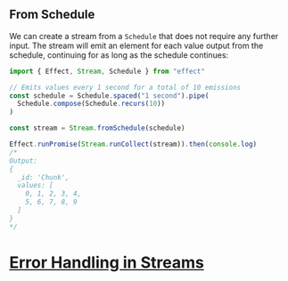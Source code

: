 ## From Schedule

We can create a stream from a `Schedule` that does not require any further input. The stream will emit an element for each value output from the schedule, continuing for as long as the schedule continues:

```ts twoslash
import { Effect, Stream, Schedule } from "effect"

// Emits values every 1 second for a total of 10 emissions
const schedule = Schedule.spaced("1 second").pipe(
  Schedule.compose(Schedule.recurs(10))
)

const stream = Stream.fromSchedule(schedule)

Effect.runPromise(Stream.runCollect(stream)).then(console.log)
/*
Output:
{
  _id: 'Chunk',
  values: [
    0, 1, 2, 3, 4,
    5, 6, 7, 8, 9
  ]
}
*/
```

# [Error Handling in Streams](https://effect.website/docs/stream/error-handling/)
